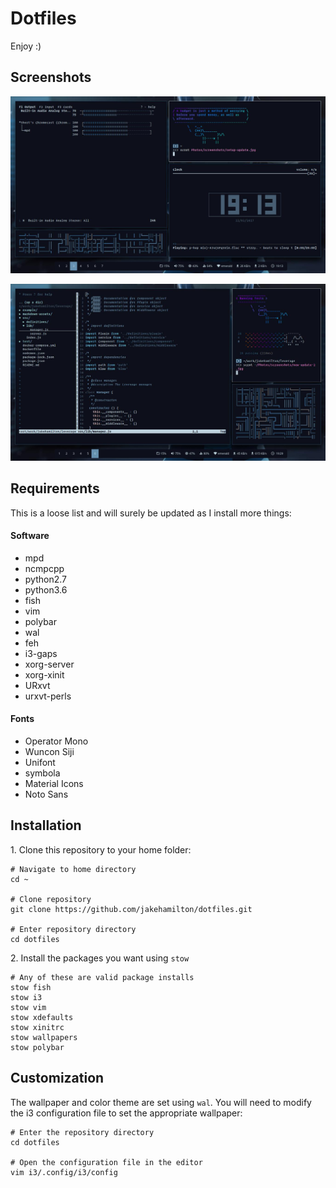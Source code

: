 Dotfiles
========

Enjoy :)

Screenshots
-----------

![screenshot 1](/.md-resources/screenshot-1.jpg)

![screenshot 2](/.md-resources/screenshot-2.jpg)

Requirements
------------

This is a loose list and will surely be updated as I install more things:

#### Software

+ mpd
+ ncmpcpp
+ python2.7
+ python3.6
+ fish
+ vim
+ polybar
+ wal
+ feh
+ i3-gaps
+ xorg-server
+ xorg-xinit
+ URxvt
+ urxvt-perls

#### Fonts

+ Operator Mono
+ Wuncon Siji
+ Unifont
+ symbola
+ Material Icons
+ Noto Sans

Installation
------------

1\. Clone this repository to your home folder:

```shell
# Navigate to home directory
cd ~

# Clone repository
git clone https://github.com/jakehamilton/dotfiles.git

# Enter repository directory
cd dotfiles
```

2\. Install the packages you want using `stow`

```shell
# Any of these are valid package installs
stow fish
stow i3
stow vim
stow xdefaults
stow xinitrc
stow wallpapers
stow polybar
```

Customization
-------------

The wallpaper and color theme are set using `wal`. You will need to
modify the i3 configuration file to set the appropriate wallpaper:

```shell
# Enter the repository directory
cd dotfiles

# Open the configuration file in the editor
vim i3/.config/i3/config
```
